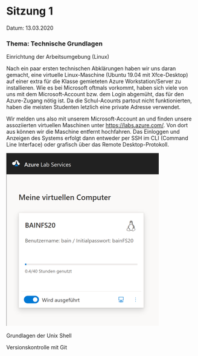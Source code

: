 # Sitzung 1

Datum: 13.03.2020

### Thema: Technische Grundlagen

Einrichtung der Arbeitsumgebung (Linux)

Nach ein paar ersten technischen Abklärungen haben wir uns daran  gemacht, eine virtuelle Linux-Maschine (Ubuntu 19.04 mit Xfce-Desktop) auf einer extra für die Klasse gemieteten Azure Workstation/Server zu  installieren. Wie es bei Microsoft oftmals vorkommt, haben sich viele von uns mit dem Microsoft-Account bzw. dem Login abgemüht, das für den  Azure-Zugang nötig ist. Da die Schul-Acounts partout nicht funktionierten, haben die meisten Studenten letzlich eine private Adresse verwendet.

Wir melden uns also mit unserem Microsoft-Account an und finden unsere assoziierten virtuellen Maschinen unter https://labs.azure.com/. Von dort aus können wir die Maschine entfernt hochfahren. Das Einloggen und Anzeigen des Systems erfolgt dann entweder per SSH im CLI (Command Line Interface) oder grafisch über das Remote Desktop-Protokoll. 

<img src="Sitzung01.assets/image-20200628150002020.png" alt="image-20200628150002020" style="zoom:50%;" />

Grundlagen der Unix Shell

Versionskontrolle mit Git